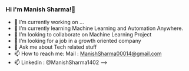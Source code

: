 ### Hi i'm Manish Sharma!👋

- 🔭 I’m currently working on ...
- 🌱 I’m currently learning Machine Learning and Automation Anywhere.
- 👯 I’m looking to collaborate on Machine Learning Project 
- 🤔 I’m looking for a job in a growth oriented company 
- 💬 Ask me about Tech related stuff
- 📫 How to reach me: Mail : ManishSharma00014@gmail.com 
- 📫 Linkedin : @ManishSharma1402
-->
